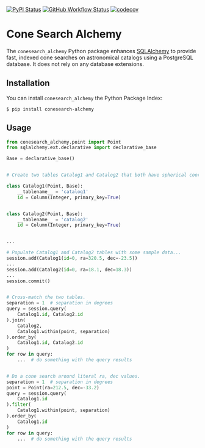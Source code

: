 [![PyPI Status](https://img.shields.io/pypi/v/conesearch-alchemy)](https://pypi.org/project/conesearch-alchemy/)
[![GitHub Workflow Status](https://img.shields.io/github/actions/workflow/status/skyportal/conesearch-alchemy/build-and-test.yml?branch=main)](https://github.com/skyportal/conesearch-alchemy/actions)
[![codecov](https://codecov.io/gh/skyportal/conesearch-alchemy/branch/main/graph/badge.svg?token=XQ7BS7I216)](https://codecov.io/gh/skyportal/conesearch-alchemy)

# Cone Search Alchemy

The `conesearch_alchemy` Python package enhances [SQLAlchemy] to provide fast,
indexed cone searches on astronomical catalogs using a PostgreSQL database. It
does not rely on any database extensions.

## Installation

You can install `conesearch_alchemy` the Python Package Index:

    $ pip install conesearch-alchemy

## Usage

```python
from conesearch_alchemy.point import Point
from sqlalchemy.ext.declarative import declarative_base

Base = declarative_base()


# Create two tables Catalog1 and Catalog2 that both have spherical coordinates.

class Catalog1(Point, Base):
    __tablename__ = 'catalog1'
    id = Column(Integer, primary_key=True)


class Catalog2(Point, Base):
    __tablename__ = 'catalog2'
    id = Column(Integer, primary_key=True)


...

# Populate Catalog1 and Catalog2 tables with some sample data...
session.add(Catalog1(id=0, ra=320.5, dec=-23.5))
...
session.add(Catalog2(id=0, ra=18.1, dec=18.3))
...
session.commit()


# Cross-match the two tables.
separation = 1  # separation in degrees
query = session.query(
    Catalog1.id, Catalog2.id
).join(
    Catalog2,
    Catalog1.within(point, separation)
).order_by(
    Catalog1.id, Catalog2.id
)
for row in query:
    ...  # do something with the query results


# Do a cone search around literal ra, dec values.
separation = 1  # separation in degrees
point = Point(ra=212.5, dec=-33.2)
query = session.query(
    Catalog1.id
).filter(
    Catalog1.within(point, separation)
).order_by(
    Catalog1.id
)
for row in query:
    ...  # do something with the query results
```

[SQLAlchemy]: https://www.sqlalchemy.org
